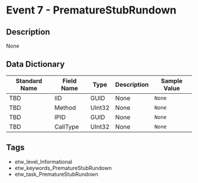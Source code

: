 # Event 7 - PrematureStubRundown

## Description
None

## Data Dictionary
|Standard Name|Field Name|Type|Description|Sample Value|
|---|---|---|---|---|
|TBD|IID|GUID|None|`None`|
|TBD|Method|UInt32|None|`None`|
|TBD|IPID|GUID|None|`None`|
|TBD|CallType|UInt32|None|`None`|

## Tags
* etw_level_Informational
* etw_keywords_PrematureStubRundown
* etw_task_PrematureStubRundown